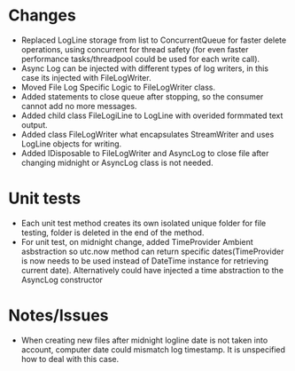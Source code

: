 # Changes

* Replaced LogLine storage from list to ConcurrentQueue for faster delete operations, using concurrent for thread safety (for even faster performance tasks/threadpool could be used for each write call).
* Async Log can be injected with different types of log writers, in this case its injected with FileLogWriter.
* Moved File Log Specific Logic to FileLogWriter class.
* Added statements to close queue after stopping, so the consumer cannot add no more messages.
* Added child class FileLogiLine to LogLine with overided formmated text output.
* Added class FileLogWriter what encapsulates StreamWriter and uses LogLine objects for writing.
* Added IDisposable to FileLogWriter and AsyncLog to close file after changing midnight or AsyncLog class is not needed.
# Unit tests

* Each unit test method creates its own isolated unique folder for file testing, folder is deleted in the end of the method.
* For unit test, on midnight change, added TimeProvider Ambient asbstraction so utc.now method can return specific dates(TimeProvider is now needs to be used instead of
 DateTime instance for retrieving current date). Alternatively could have injected a time abstraction to the AsyncLog constructor

# Notes/Issues

* When creating new files after midnight logline date is not taken into account, computer date could mismatch log timestamp. It is unspecified how to deal with this case.